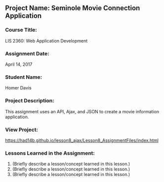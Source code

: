 ## Project Name:  Seminole Movie Connection Application

### Course Title:
LIS 2360:  Web Application Development

### Assignment Date:  
April 14, 2017

### Student Name:  
Homer Davis

### Project Description:
This assignment uses an API, Ajax, and JSON to create a movie information application.

### View Project:
https://had14b.github.io/lesson8_ajax/Lesson8_AssignmentFiles/index.html

### Lessons Learned in the Assignment:
1. (Briefly describe a lesson/concept learned in this lesson.)
2. (Briefly describe a lesson/concept learned in this lesson.)
3. (Briefly describe a lesson/concept learned in this lesson.)
